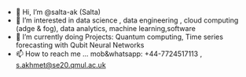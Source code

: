 - 👋 Hi, I’m @salta-ak (Salta) 
- 👀 I’m interested in data science , data engineering , cloud computing (adge & fog), data analytics, machine learning,software 
- 🌱 I’m currently doing Projects: Quantum computing, Time series forecasting with Qubit Neural Networks
- 📫 How to reach me ... mob&whatsapp: +44-7724517113 ,  s.akhmet@se20.qmul.ac.uk 

<!---
salta-ak/salta-ak is a ✨ special ✨ repository because its `README.md` (this file) appears on your GitHub profile.
You can click the Preview link to take a look at your changes.
--->
